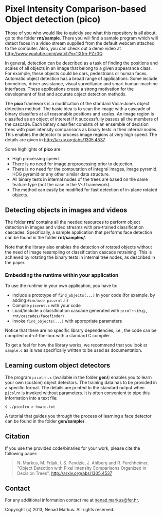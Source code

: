 # Pixel Intensity Comparison-based Object detection (pico)

Those of you who would like to quickly see what this repository is all about, go to the folder **rnt/sample**.
There you will find a sample program which will detect faces in a video stream supplied from the default webcam attached to the computer.
Also, you can check out a demo video at <http://www.youtube.com/watch?v=1lXfm-PZz0Q>.

In general, detection can be described as a task of finding the positions and scales of all objects in an image that belong to a given appearance class.
For example, these objects could be cars, pedestrians or human faces.
Automatic object detection has a broad range of applications.
Some include biometrics, driver assistance, visual surveillance and smart human-machine interfaces.
These applications create a strong motivation for the development of fast and accurate object detection methods.

The **pico** framework is a modifcation of the standard Viola-Jones object detection method.
The basic idea is to scan the image with a cascade of binary classifers at all reasonable positions and scales.
An image region is classifed as an object of interest if it successfully passes all the members of the cascade.
Each binary classifier consists of an ensemble of decision trees with pixel intensity comparisons as binary tests in their internal nodes.
This enables the detector to process image regions at very high speed.
The details are given in <http://arxiv.org/abs/1305.4537>.

Some highlights of **pico** are:

* High processing speed.
* There is no need for image preprocessing prior to detection.
* There is no need for the computation of integral images, image pyramid, HOG pyramid or any other similar data structure.
* All binary tests in internal nodes of the trees are based on the same feature type (not the case in the V-J framework).
* The method can easily be modified for fast detection of in-plane rotated objects.

## Detecting objects in images and videos

The folder **rnt/** contains all the needed resources to perform object detection in images and video streams with pre-trained classification cascades.
Specifically, a sample application that performs face detection can be found in the folder **rnt/samples/**.

Note that the library also enables the detection of rotated objects without the need of image resampling or classification cascade retraining.
This is achieved by rotating the binary tests in internal tree nodes, as described in the paper.

### Embedding the runtime within your application

To use the runtime in your own application, you have to:

* Include a prototype of `find_objects(...)` in your code (for example, by adding `#include picornt.h`)
* Compile `picornt.c` with your code
* Load/include a classification cascade generated with `picolrn` (e.g., `rnt/cascades/facefinder`)
* Invoke `find_objects(...)` with appropriate parameters

Notice that there are no specific library dependencies, i.e., the code can be compiled out-of-the-box with a standard C compiler.

To get a feel for how the library works, we recommend that you look at `sample.c` as is was specifically written to be used as documentation.

## Learning custom object detectors

The program `picolrn.c` (available in the folder **gen/**) enables you to learn your own (custom) object detectors.
The training data has to be provided in a specific format.
The details are printed to the standard output when `picolrn` is invoked without parameters.
It is often convenient to pipe this information into a text file:

    $ ./picolrn > howto.txt

A tutorial that guides you through the process of learning a face detector can be found in the folder **gen/sample/**.

## Citation

If you use the provided code/binaries for your work, please cite the following paper:
> N. Markus, M. Frljak, I. S. Pandzic, J. Ahlberg and R. Forchheimer, "Object Detection with Pixel Intensity Comparisons Organized in Decision Trees", <http://arxiv.org/abs/1305.4537>

## Contact

For any additional information contact me at <nenad.markus@fer.hr>.

Copyright (c) 2013, Nenad Markus.
All rights reserved.
